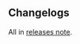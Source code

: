 ## Changelogs

All in [releases note](https://github.com/react-native-seoul/react-native-kakao-login/releases).